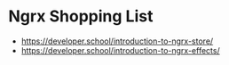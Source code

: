 # Ngrx Shopping List

- https://developer.school/introduction-to-ngrx-store/
- https://developer.school/introduction-to-ngrx-effects/

